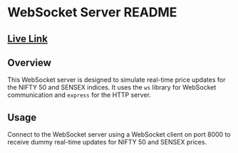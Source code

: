 # WebSocket Server README

## [Live Link](tropical-helaina-kushalgoel-0361bc21.koyeb.app/)

## Overview

This WebSocket server is designed to simulate real-time price updates for the NIFTY 50 and SENSEX indices. It uses the `ws` library for WebSocket communication and `express` for the HTTP server.

## Usage

Connect to the WebSocket server using a WebSocket client on port 8000 to receive dummy real-time updates for NIFTY 50 and SENSEX prices.

